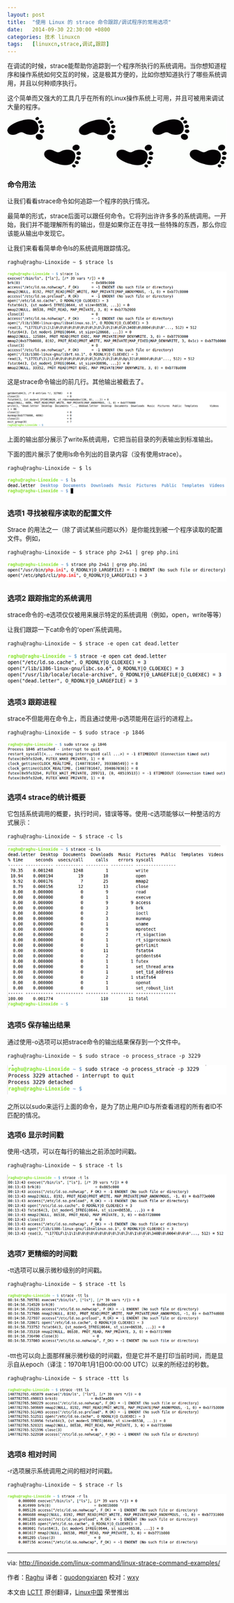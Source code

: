 ```yaml
---
layout: post
title:	"使用 Linux 的 strace 命令跟踪/调试程序的常用选项"
date:	2014-09-30 22:30:00 +0800 
categories:	技术 linuxcn 
tags:	[linuxcn,strace,调试,跟踪]
---
```



在调试的时候，strace能帮助你追踪到一个程序所执行的系统调用。当你想知道程序和操作系统如何交互的时候，这是极其方便的，比如你想知道执行了哪些系统调用，并且以何种顺序执行。


这个简单而又强大的工具几乎在所有的Linux操作系统上可用，并且可被用来调试大量的程序。


![](/Asserts/Images/album/201409/30/222958kvi5oata5awkq5en.gif)


### 命令用法


让我们看看strace命令如何追踪一个程序的执行情况。


最简单的形式，strace后面可以跟任何命令。它将列出许许多多的系统调用。一开始，我们并不能理解所有的输出，但是如果你正在寻找一些特殊的东西，那么你应该能从输出中发现它。


让我们来看看简单命令ls的系统调用跟踪情况。



```
raghu@raghu-Linoxide ~ $ strace ls

```

![Stracing ls command](/Asserts/Images/album/201409/30/223014ib3pcwpywb63cp33.png)


这是strace命令输出的前几行。其他输出被截去了。


![Strace write system call (ls)](/Asserts/Images/album/201409/30/223015eyry76zmu1rnrumh.png)


上面的输出部分展示了write系统调用，它把当前目录的列表输出到标准输出。


下面的图片展示了使用ls命令列出的目录内容（没有使用strace）。



```
raghu@raghu-Linoxide ~ $ ls

```

![ls command output](/Asserts/Images/album/201409/30/223016pgtrfsguabftgcgb.png)


### 选项1 寻找被程序读取的配置文件


Strace 的用法之一（除了调试某些问题以外）是你能找到被一个程序读取的配置文件。例如，



```
raghu@raghu-Linoxide ~ $ strace php 2>&1 | grep php.ini

```

![Strace config file read by program](/Asserts/Images/album/201409/30/223017lm99a9jun9tjz9s4.png)


### 选项2 跟踪指定的系统调用


strace命令的-e选项仅仅被用来展示特定的系统调用（例如，open，write等等）


让我们跟踪一下cat命令的‘open’系统调用。



```
raghu@raghu-Linoxide ~ $ strace -e open cat dead.letter

```

![Stracing specific system call (open here)](/Asserts/Images/album/201409/30/223018o1f2fqiyqxxyoedq.png)


### 选项3 跟踪进程


strace不但能用在命令上，而且通过使用-p选项能用在运行的进程上。



```
raghu@raghu-Linoxide ~ $ sudo strace -p 1846

```

![Strace a process](/Asserts/Images/album/201409/30/223019iwwbuu6zuzsh0xhp.png)


### 选项4 strace的统计概要


它包括系统调用的概要，执行时间，错误等等。使用-c选项能够以一种整洁的方式展示：



```
raghu@raghu-Linoxide ~ $ strace -c ls

```

![Strace summary display](/Asserts/Images/album/201409/30/223020ceze3kqrkje66kln.png)


### 选项5 保存输出结果


通过使用-o选项可以把strace命令的输出结果保存到一个文件中。



```
raghu@raghu-Linoxide ~ $ sudo strace -o process_strace -p 3229

```

![Strace a process](/Asserts/Images/album/201409/30/223021u6zpuo9o19cc8h61.png)


之所以以sudo来运行上面的命令，是为了防止用户ID与所查看进程的所有者ID不匹配的情况。


### 选项6 显示时间戳


使用-t选项，可以在每行的输出之前添加时间戳。



```
raghu@raghu-Linoxide ~ $ strace -t ls

```

![Timestamp before each output line](/Asserts/Images/album/201409/30/223022w9z8m2bh8ehhzwei.png)


### 选项7 更精细的时间戳


-tt选项可以展示微秒级别的时间戳。



```
raghu@raghu-Linoxide ~ $ strace -tt ls

```

![Time - Microseconds](/Asserts/Images/album/201409/30/223024c1lilqr8qnriwj3j.png)


-ttt也可以向上面那样展示微秒级的时间戳，但是它并不是打印当前时间，而是显示自从epoch（译注：1970年1月1日00:00:00 UTC）以来的所经过的秒数。



```
raghu@raghu-Linoxide ~ $ strace -ttt ls

```

![Seconds since epoch](/Asserts/Images/album/201409/30/223025ljck265ij26x644c.png)


### 选项8 相对时间


-r选项展示系统调用之间的相对时间戳。



```
raghu@raghu-Linoxide ~ $ strace -r ls

```

![Relative Timestamp](/Asserts/Images/album/201409/30/223026j9lvfabf7ffphfsl.png)




---


via: <http://linoxide.com/linux-command/linux-strace-command-examples/>


作者：[Raghu](http://linoxide.com/author/raghu/) 译者：[guodongxiaren](https://github.com/guodongxiaren) 校对：[wxy](https://github.com/wxy)


本文由 [LCTT](https://github.com/LCTT/TranslateProject) 原创翻译，[Linux中国](http://linux.cn/) 荣誉推出
